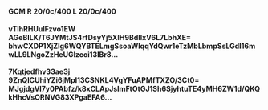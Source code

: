 #### GCM R 20/0c/400 L 20/0c/400
**vTlhRHUuIFzvo1EW**<br/>**AGeBILK/T6JYMtJS4rfDsyYj5XlH9BdIlxV6L7LbhXE=**<br/>**bhwCXDP1XjZIg6WQYBTELmgSsoaWIqqYdQwr1eTzMbLbmpSsLGdI16mwLL9LNgoZzHeUGlzcoi13IBr8...**<br/><br/>
**7Kqtjedfhv33ae3j**<br/>**9ZnQlCUhiYZi6jMpI13CSNKL4VgYFuAPMfTXZO/3Ct0=**<br/>**MJgjdgVl7y0PAbfz/k8xCLApJslmFtOtGJ1Sh6SjyhtuTE4yMH6ZW1d/QKQkHhcVsORNVG83XPgaEFA6...**